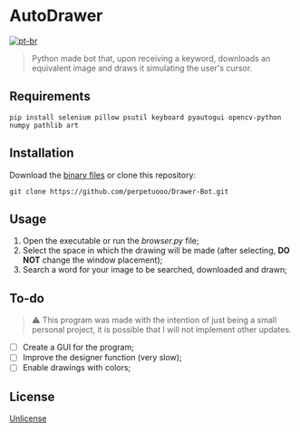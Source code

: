 # AutoDrawer
[![pt-br](https://img.shields.io/badge/lang-pt--br-green.svg)](README.PT-BR.md)
> Python made bot that, upon receiving a keyword, downloads an equivalent image and draws it simulating the user's cursor.

## Requirements
```
pip install selenium pillow psutil keyboard pyautogui opencv-python numpy pathlib art
```
## Installation
Download the [binary files](https://github.com/perpetuooo/Drawer-Bot/releases) or clone this repository:
```
git clone https://github.com/perpetuooo/Drawer-Bot.git
```
## Usage
1. Open the executable or run the *browser.py* file;
2. Select the space in which the drawing will be made (after selecting, **DO NOT** change the window placement);
3. Search a word for your image to be searched, downloaded and drawn;

## To-do
>⚠ This program was made with the intention of just being a small personal project, it is possible that I will not implement other updates.
 - [ ] Create a GUI for the program;
 - [ ] Improve the designer function (very slow);
 - [ ] Enable drawings with colors;
 
 ## License
 [Unlicense](LICENSE.md)
